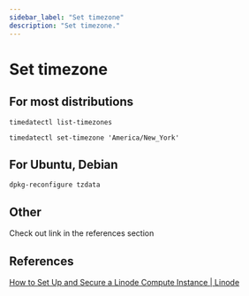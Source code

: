 ```yaml
---
sidebar_label: "Set timezone"
description: "Set timezone."
---
```


# Set timezone

## For most distributions

```
timedatectl list-timezones
```

```
timedatectl set-timezone 'America/New_York'
```

## For Ubuntu, Debian

```
dpkg-reconfigure tzdata
```

## Other

Check out link in the references section

## References

[How to Set Up and Secure a Linode Compute Instance | Linode](https://www.linode.com/docs/guides/set-up-and-secure/)